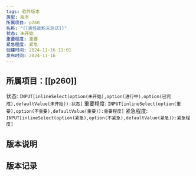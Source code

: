 ```yaml
---
tags: 软件版本
类型: 版本
所属项目: p260
名称: "[[高性能粉末测试]]"
状态: 未开始
重要程度: 重要
紧急程度: 紧急
创建时间: 2024-11-16 11:01
发布时间: 2024-11-16
---
```

## 所属项目：[[p260]]

状态: `INPUT[inlineSelect(option(未开始),option(进行中),option(已完成),defaultValue(未开始)):状态]` 重要程度: `INPUT[inlineSelect(option(重要),option(不重要),defaultValue(重要)):重要程度]` 紧急程度: `INPUT[inlineSelect(option(紧急),option(不紧急),defaultValue(紧急)):紧急程度]`

## 版本说明


## 版本记录


